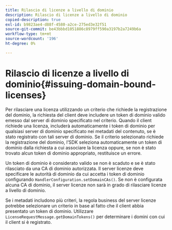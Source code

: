 ```yaml
---
title: Rilascio di licenze a livello di dominio
description: Rilascio di licenze a livello di dominio
copied-description: true
exl-id: b9823ae4-d88f-4580-a2ce-275ed3e32f51
source-git-commit: be43bbbd1051886c8979ff590a3197b2a7249b6a
workflow-type: tm+mt
source-wordcount: '196'
ht-degree: 0%

---
```


# Rilascio di licenze a livello di dominio{#issuing-domain-bound-licenses}

Per rilasciare una licenza utilizzando un criterio che richiede la registrazione del dominio, la richiesta del client deve includere un token di dominio valido emesso dal server di dominio specificato nel criterio. Quando il client richiede una licenza, includerà automaticamente i token di dominio per qualsiasi server di dominio specificato nei metadati del contenuto, se è stato registrato con tali server di dominio. Se il criterio selezionato richiede la registrazione del dominio, l’SDK seleziona automaticamente un token di dominio dalla richiesta a cui associare la licenza oppure, se non è stato trovato alcun token di dominio appropriato, restituisce un errore.

Un token di dominio è considerato valido se non è scaduto e se è stato rilasciato da una CA di dominio autorizzata. Il server licenze deve specificare le autorità di dominio da cui accetta i token di dominio configurando `HandlerConfiguration.setDomainCAs()`. Se non è configurata alcuna CA di dominio, il server licenze non sarà in grado di rilasciare licenze a livello di dominio.

Se i metadati includono più criteri, la regola business del server licenze potrebbe selezionare un criterio in base al fatto che il client abbia presentato un token di dominio. Utilizzare `LicenseRequestMessage.getDomainTokens()` per determinare i domini con cui il client si è registrato.
